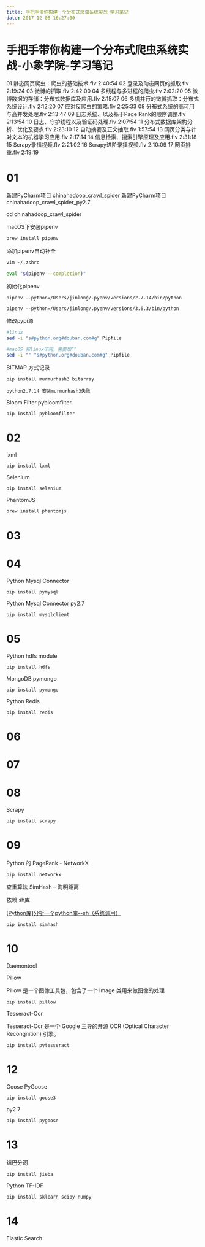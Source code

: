 ```yaml
---
title: 手把手带你构建一个分布式爬虫系统实战 学习笔记
date: 2017-12-08 16:27:00
---
```


# 手把手带你构建一个分布式爬虫系统实战-小象学院-学习笔记

01 静态网页爬虫：爬虫的基础技术.flv 2:40:54
02 登录及动态网页的抓取.flv 2:19:24
03 微博的抓取.flv 2:42:00
04 多线程与多进程的爬虫.flv 2:02:20
05 微博数据的存储：分布式数据库及应用.flv 2:15:07
06 多机并行的微博抓取：分布式系统设计.flv 2:12:20
07 应对反爬虫的策略.flv 2:25:33
08 分布式系统的高可用与高并发处理.flv 2:13:47
09 日志系统、以及基于Page Rank的顺序调整.flv 2:13:54
10 日志、守护线程以及验证码处理.flv 2:07:54
11 分布式数据库架构分析、优化及要点.flv 2:23:10
12 自动摘要及正文抽取.flv 1:57:54
13 网页分类与针对文本的机器学习应用.flv 2:17:14
14 信息检索、搜索引擎原理及应用.flv 2:31:18
15 Scrapy录播视频.flv 2:21:02
16 Scrapy进阶录播视频.flv 2:10:09
17 网页排重.flv 2:19:19

# 01
新建PyCharm项目 chinahadoop_crawl_spider
新建PyCharm项目 chinahadoop_crawl_spider_py2.7

cd chinahadoop_crawl_spider

macOS下安装pipenv

```bash
brew install pipenv
```
添加pipenv自动补全

```bash
vim ~/.zshrc

eval "$(pipenv --completion)"
```

初始化pipenv

```
pipenv --python=/Users/jinlong/.pyenv/versions/2.7.14/bin/python
```
```
pipenv --python=/Users/jinlong/.pyenv/versions/3.6.3/bin/python
```

修改pypi源

```bash
#linux
sed -i "s#python.org#douban.com#g" Pipfile

#macOS 和linux不同，需要加“”
sed -i "" "s#python.org#douban.com#g" Pipfile
```

BITMAP 方式记录

```
pip install murmurhash3 bitarray
```
```
python2.7.14 安装murmurhash3失败
```

Bloom Filter
pybloomfilter

```
pip install pybloomfilter
```

# 02

lxml

```
pip install lxml
```

Selenium

```
pip install selenium
```

PhantomJS

```
brew install phantomjs
```

# 03
# 04
Python Mysql Connector

```
pip install pymysql
```

Python Mysql Connector
py2.7

```
pip install mysqlclient
```

# 05
Python hdfs module

```
pip install hdfs
```

MongoDB
pymongo

```
pip install pymongo
```

Python Redis

```
pip install redis
```

# 06
# 07
# 08
Scrapy

```
pip install scrapy
```

# 09
Python 的 PageRank - NetworkX

```
pip install networkx
```

查重算法
SimHash – 海明距离

依赖 sh库

[[Python库]分析一个python库--sh（系统调用）](https://www.the5fire.com/analyze-python-lib-sh.html)

```
pip install simhash
```

# 10
Daemontool


Pillow

Pillow 是一个图像工具包，包含了一个 Image 类用来做图像的处理

```
pip install pillow
```

Tesseract-Ocr

Tesseract-Ocr 是一个 Google 主导的开源 OCR (Optical Character Recongnition) 引擎。

```
pip install pytesseract
```

# 12
Goose
PyGoose

```
pip install goose3
```

py2.7

```
pip install pygoose
```

# 13
结巴分词

```
pip install jieba
```

Python TF-IDF

```
pip install sklearn scipy numpy
```

# 14
Elastic Search

